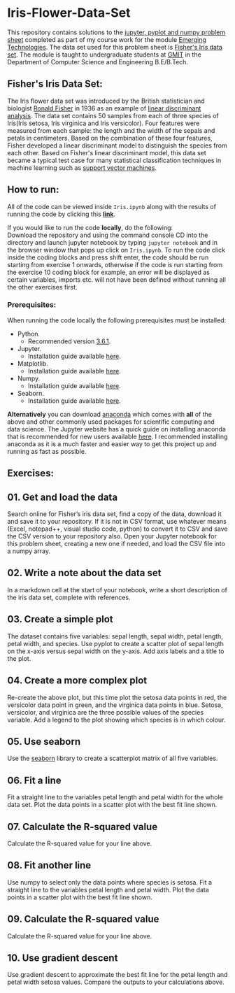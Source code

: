 # Iris-Flower-Data-Set
This repository contains solutions to the [jupyter, pyplot and numpy problem sheet](https://emerging-technologies.github.io/problems/jupyter.html) completed as part of my course work for the module [Emerging Technologies](https://emerging-technologies.github.io/). The data set used for this problem sheet is [Fisher's Iris data set](https://en.wikipedia.org/wiki/Iris_flower_data_set).
The module is taught to undergraduate students at [GMIT](http://www.gmit.ie/) in the Department of Computer Science and Engineering B.E/B.Tech.

## Fisher's Iris Data Set:
The Iris flower data set was introduced by the British statistician and biologist [Ronald Fisher](https://en.wikipedia.org/wiki/Ronald_Fisher) in 1936 as an example of [linear discriminant analysis](https://en.wikipedia.org/wiki/Linear_discriminant_analysis). The data set contains 50 samples from each of three species of Iris(Iris setosa, Iris virginica and Iris versicolor). Four features were measured from each sample: the length and the width of the sepals and petals in centimeters. Based on the combination of these four features, Fisher developed a linear discriminant model to distinguish the species from each other. Based on Fisher's linear discriminant model, this data set became a typical test case for many statistical classification techniques in machine learning such as [support vector machines](https://en.wikipedia.org/wiki/Support_vector_machine).

## How to run:
All of the code can be viewed inside `Iris.ipynb` along with the results of running the code by clicking this **[link](https://github.com/RicardsGraudins/Iris-Flower-Data-Set/blob/master/Iris.ipynb)**.

If you would like to run the code **locally**, do the following:  
Download the repository and using the command console CD into the directory and launch jupyter notebook by typing `jupyter notebook` and in the browser window that pops up click on `Iris.ipynb`. To run the code click inside the coding blocks and press shift enter, the code should be run starting from exercise 1 onwards, otherwise if the code is run starting from the exercise 10 coding block for example, an error will be displayed as certain variables, imports etc. will not have been defined without running all the other exercises first.

### Prerequisites:
When running the code locally the following prerequisites must be installed:  
* Python.  
  - Recommended version [3.6.1](https://www.python.org/downloads/release/python-361/).
* Jupyter.  
  - Installation guide available [here](http://jupyter.readthedocs.io/en/latest/install.html).
* Matplotlib.  
  - Installation guide available [here](https://matplotlib.org/downloads.html).
* Numpy.  
  - Installation guide available [here](http://www.numpy.org/).
* Seaborn.  
  - Installation guide available [here](https://seaborn.pydata.org/installing.html).

**Alternatively** you can download [anaconda](https://anaconda.org/anaconda/python) which comes with **all** of the above and other commonly used packages for scientific computing and data science. The Jupyter website has a quick guide on installing anaconda that is recommended for new users available [here](http://jupyter.readthedocs.io/en/latest/install.html). I recommended installing anaconda as it is a much faster and easier way to get this project up and running as fast as possible.

## Exercises:
## 01. Get and load the data
Search online for Fisher’s iris data set, find a copy of the data, download it and save it to your repository. If it is not in CSV format, use whatever means (Excel, notepad++, visual studio code, python) to convert it to CSV and save the CSV version to your repository also. Open your Jupyter notebook for this problem sheet, creating a new one if needed, and load the CSV file into a numpy array.
## 02. Write a note about the data set
In a markdown cell at the start of your notebook, write a short description of the iris data set, complete with references.
## 03. Create a simple plot
The dataset contains five variables: sepal length, sepal width, petal length, petal width, and species. Use pyplot to create a scatter plot of sepal length on the x-axis versus sepal width on the y-axis. Add axis labels and a title to the plot.
## 04. Create a more complex plot
Re-create the above plot, but this time plot the setosa data points in red, the versicolor data point in green, and the virginica data points in blue. Setosa, versicolor, and virginica are the three possible values of the species variable. Add a legend to the plot showing which species is in which colour.
## 05. Use seaborn
Use the [seaborn](http://seaborn.pydata.org/examples/scatterplot_matrix.html) library to create a scatterplot matrix of all five variables.
## 06. Fit a line
Fit a straight line to the variables petal length and petal width for the whole data set. Plot the data points in a scatter plot with the best fit line shown.
## 07. Calculate the R-squared value
Calculate the R-squared value for your line above.
## 08. Fit another line
Use numpy to select only the data points where species is setosa. Fit a straight line to the variables petal length and petal width. Plot the data points in a scatter plot with the best fit line shown.
## 09. Calculate the R-squared value
Calculate the R-squared value for your line above.
## 10. Use gradient descent
Use gradient descent to approximate the best fit line for the petal length and petal width setosa values. Compare the outputs to your calculations above.

